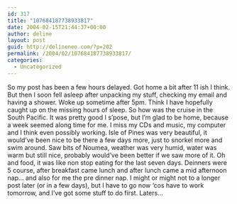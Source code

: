```yaml
---
id: 317
title: "107684187738933817"
date: 2004-02-15T21:44:37+00:00
author: deline
layout: post
guid: http://delineneo.com/?p=202
permalink: /2004/02/107684187738933817/
categories:
  - Uncategorized
---
```

So my post has been a few hours delayed. Got home a bit after 11 ish I think. But then I soon fell asleep after unpacking my stuff, checking my email and having a shower. Woke up sometime after 5pm. Think I have hopefully caught up on the missing hours of sleep. So how was the cruise in the South Pacific. It was pretty good I s&#8217;pose, but I&#8217;m glad to be home, because a week seemed along time for me. I miss my CDs and music, my computer and I think even possibly working. Isle of Pines was very beautiful, it would&#8217;ve been nice to be there a few days more, just to snorkel more and swim around. Saw bits of Noumea, weather was very humid, water was warm but still nice, probably would&#8217;ve been better if we saw more of it. Oh and food, it was like non stop eating for the last seven days. Deinners were 5 course, after breakfast came lunch and after lunch came a mid afternoon nap&#8230; and also for me the pre dinner nap. I might or might not to a longer post later (or in a few days), but I have to go now &#8216;cos have to work tomorrow, and I&#8217;ve got some stuff to do first. Laters&#8230;
